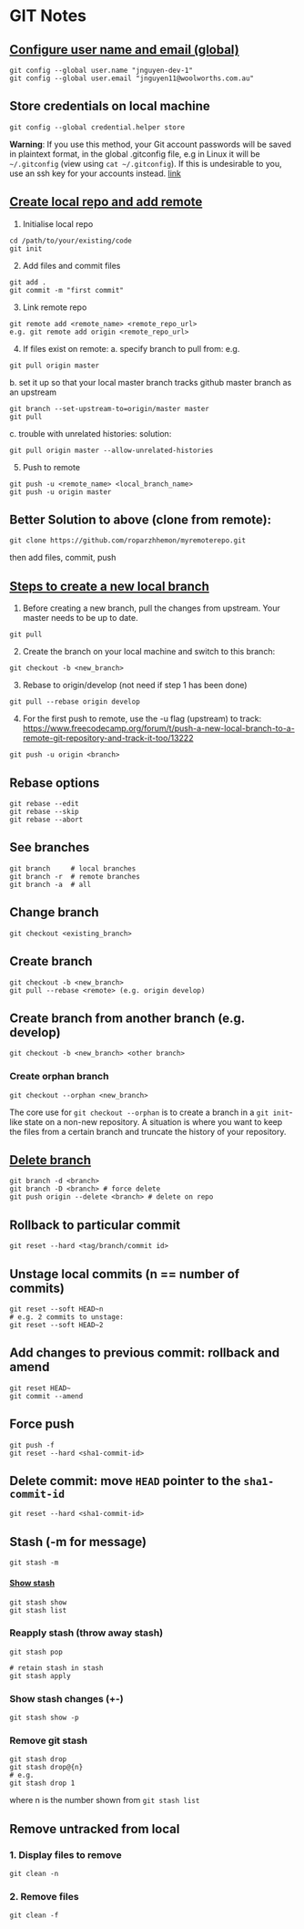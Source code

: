 # GIT Notes

## [Configure user name and email (global)](https://support.atlassian.com/bitbucket-cloud/docs/configure-your-dvcs-username-for-commits/)
```
git config --global user.name "jnguyen-dev-1"
git config --global user.email "jnguyen11@woolworths.com.au"
```

## Store credentials on local machine
```
git config --global credential.helper store
```
**Warning**: If you use this method, your Git account passwords will be saved in plaintext format, in the global .gitconfig file, e.g in Linux it will be `~/.gitconfig` (view using `cat ~/.gitconfig`). If this is undesirable to you, use an ssh key for your accounts instead. [link](https://stackoverflow.com/questions/35942754/how-can-i-save-username-and-password-in-git)


## [Create local repo and add remote](https://www.atlassian.com/git/tutorials/setting-up-a-repository)
1. Initialise local repo
```
cd /path/to/your/existing/code
git init
```
2. Add files and commit files
```
git add .
git commit -m "first commit"
```
3. Link remote repo
```
git remote add <remote_name> <remote_repo_url>
e.g. git remote add origin <remote_repo_url>
```
4. If files exist on remote:
a. specify branch to pull from: e.g. 
```
git pull origin master
```
b. set it up so that your local master branch tracks github master branch as an upstream
```
git branch --set-upstream-to=origin/master master
git pull
```
c. trouble with unrelated histories: solution:
```
git pull origin master --allow-unrelated-histories
```
5. Push to remote
```
git push -u <remote_name> <local_branch_name>
git push -u origin master
```


## Better Solution to above (clone from remote):
```
git clone https://github.com/roparzhhemon/myremoterepo.git
```
then add files, commit, push


## [Steps to create a new local branch](https://github.com/Kunena/Kunena-Forum/wiki/Create-a-new-branch-with-git-and-manage-branches)
1. Before creating a new branch, pull the changes from upstream. Your master needs to be up to date.
```
git pull
```

2. Create the branch on your local machine and switch to this branch:
```
git checkout -b <new_branch>
```

3. Rebase to origin/develop (not need if step 1 has been done)
```
git pull --rebase origin develop
```

4. For the first push to remote, use the -u flag (upstream) to track:
https://www.freecodecamp.org/forum/t/push-a-new-local-branch-to-a-remote-git-repository-and-track-it-too/13222
```
git push -u origin <branch>
```


## Rebase options
```
git rebase --edit
git rebase --skip
git rebase --abort
```


## See branches
```
git branch     # local branches
git branch -r  # remote branches
git branch -a  # all
```


## Change branch
```
git checkout <existing_branch>
```


## Create branch
```
git checkout -b <new_branch>
git pull --rebase <remote> (e.g. origin develop)
```


## Create branch from another branch (e.g. develop)
```
git checkout -b <new_branch> <other branch>
```

### Create orphan branch
```
git checkout --orphan <new_branch>
```
The core use for `git checkout --orphan` is to create a branch in a `git init`-like state on a non-new repository. A situation is where you want to keep the files from a certain branch and truncate the history of your repository.


## [Delete branch](https://www.educative.io/edpresso/how-to-delete-remote-branches-in-git)
```
git branch -d <branch>
git branch -D <branch> # force delete
git push origin --delete <branch> # delete on repo
```


## Rollback to particular commit
```
git reset --hard <tag/branch/commit id>
```


## Unstage local commits (n == number of commits)
```
git reset --soft HEAD~n
# e.g. 2 commits to unstage:
git reset --soft HEAD~2
```


## Add changes to previous commit: rollback and amend
```
git reset HEAD~ 
git commit --amend
```


## Force push
```
git push -f
git reset --hard <sha1-commit-id>
```

## Delete commit: move `HEAD` pointer to the `sha1-commit-id`
```
git reset --hard <sha1-commit-id>
```


## Stash (-m for message)
```
git stash -m 
```

#### [Show stash](https://git-scm.com/docs/git-stash)
```
git stash show
git stash list
```

### Reapply stash (throw away stash)
```
git stash pop

# retain stash in stash
git stash apply
```

### Show stash changes (+-)
```
git stash show -p
```

### Remove git stash
```
git stash drop
git stash drop@{n}
# e.g.
git stash drop 1
```
where n is the number shown from `git stash list`


## Remove untracked from local
### 1. Display files to remove
```
git clean -n
```

### 2. Remove files
```
git clean -f
```
